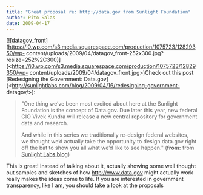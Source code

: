```yaml
---
title: "Great proposal re: http://data.gov from Sunlight Foundation"
author: Pito Salas
date: 2009-04-17
---
```




[![datagov_front](https://i0.wp.com/s3.media.squarespace.com/production/1075723/12829350/wp-
content/uploads/2009/04/datagov_front-252x300.jpg?resize=252%2C300)](<https://i0.wp.com/s3.media.squarespace.com/production/1075723/12829350/wp-
content/uploads/2009/04/datagov_front.jpg>)Check out this post [Redesigning
the Government:
Data.gov](<http://sunlightlabs.com/blog/2009/04/16/redesigning-government-
datagov/>):

> "One thing we’ve been most excited about here at the Sunlight Foundation is
> the concept of Data.gov. Due later this year, new federal CIO Vivek Kundra
> will release a new central repository for government data and research.
>
> And while in this series we traditionally re-design federal websites, we
> thought we’d actually take the opportunity to design data.gov right off the
> bat to show you all what we’d like to see happen." (**from:** from [Sunlight
> Labs blog](<http://sunlightlabs.com/blog/feeds/latest/>))

This is great! Instead of talking about it, actually showing some well thought
out samples and sketches of how http://www.data.gov might actually work really
makes the ideas come to life. If you are interested in government
transparency, like I am, you should take a look at the proposals


